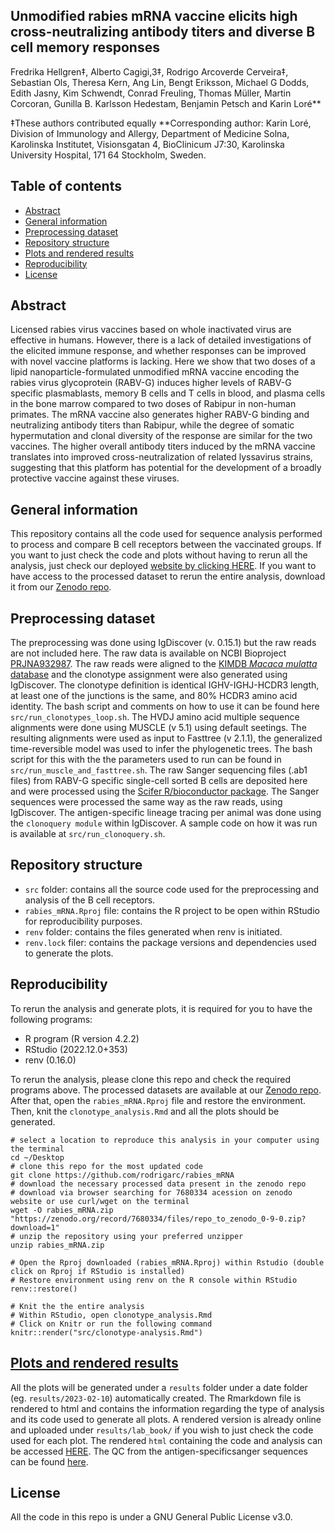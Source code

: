 ## Unmodified rabies mRNA vaccine elicits high cross-neutralizing antibody titers and diverse B cell memory responses


Fredrika Hellgren‡, Alberto Cagigi,3‡, Rodrigo Arcoverde Cerveira‡, Sebastian Ols, Theresa Kern, Ang Lin, Bengt Eriksson, Michael G Dodds, Edith Jasny, Kim Schwendt, Conrad Freuling, Thomas Müller, Martin Corcoran, Gunilla B. Karlsson Hedestam, Benjamin Petsch and Karin Loré**

‡These authors contributed equally
**Corresponding author: Karin Loré, Division of Immunology and Allergy, Department of Medicine Solna, Karolinska Institutet, Visionsgatan 4, BioClinicum J7:30, Karolinska University Hospital, 171 64 Stockholm, Sweden.


## Table of contents
* [Abstract](#abstract)
* [General information](#general-information)
* [Preprocessing dataset](#preprocessing-dataset)
* [Repository structure](#repository-structure)
* [Plots and rendered results](#plots-and-rendered-results)
* [Reproducibility](#reproducibility)
* [License](#license)

## Abstract

Licensed rabies virus vaccines based on whole inactivated virus are effective in humans. However, there is a lack of detailed investigations of the elicited immune response, and whether responses can be improved with novel vaccine platforms is lacking. Here we show that two doses of a lipid nanoparticle-formulated unmodified mRNA vaccine encoding the rabies virus glycoprotein (RABV-G) induces higher levels of RABV-G specific plasmablasts, memory B cells and T cells in blood, and plasma cells in the bone marrow compared to two doses of Rabipur in non-human primates. The mRNA vaccine also generates higher RABV-G binding and neutralizing antibody titers than Rabipur, while the degree of somatic hypermutation and clonal diversity of the response are similar for the two vaccines. The higher overall antibody titers induced by the mRNA vaccine translates into improved cross-neutralization of related lyssavirus strains, suggesting that this platform has potential for the development of a broadly protective vaccine against these viruses.

## General information

This repository contains all the code used for sequence analysis performed to process and compare B cell receptors between the vaccinated groups. If you want to just check the code and plots without having to rerun all the analysis, just check our deployed [website by clicking HERE](https://rodrigarc.github.io/rabies_mRNA/results/lab_book/bcr-repertoire-analysis.html). If you want to have access to the processed dataset to rerun the entire analysis, download it from our [Zenodo repo](https://zenodo.org/record/7680334).

## Preprocessing dataset

The preprocessing was done using IgDiscover (v. 0.15.1) but the raw reads are not included here. The raw data is available on NCBI Bioproject [PRJNA932987](https://www.ncbi.nlm.nih.gov/bioproject/932987). 
The raw reads were aligned to the [KIMDB *Macaca mulatta* database](http://kimdb.gkhlab.se/datasets/) and the clonotype assignment were also generated using IgDiscover. The clonotype definition is identical IGHV-IGHJ-HCDR3 length, at least one of the junctions is the same, and 80% HCDR3 amino acid identity. The bash script and comments on how to use it can be found here `src/run_clonotypes_loop.sh`. The HVDJ amino acid multiple sequence alignments were done using MUSCLE (v 5.1) using default seetings. The resulting alignments were used as input to Fasttree (v 2.1.1), the generalized time-reversible model was used to infer the phylogenetic trees. The bash script for this with the the parameters used to run can be found in `src/run_muscle_and_fasttree.sh`. The raw Sanger sequencing files (.ab1 files) from RABV-G specific single-cell sorted B cells are deposited here and were processed using the [Scifer R/bioconductor package](http://doi.org/10.18129/B9.bioc.scifer). The Sanger sequences were processed the same way as the raw reads, using IgDiscover. The antigen-specific lineage tracing per animal was done using the `clonoquery module` within IgDiscover. A sample code on how it was run is available at `src/run_clonoquery.sh`.

## Repository structure
 - `src` folder: contains all the source code used for the preprocessing and analysis of the B cell receptors.
 - `rabies_mRNA.Rproj` file: contains the R project to be open within RStudio for reproducibility purposes.
 - `renv` folder: contains the files generated when renv is initiated. 
 - `renv.lock` filer: contains the package versions and dependencies used to generate the plots.
 
## Reproducibility

To rerun the analysis and generate plots, it is required for you to have the following programs:
 - R program (R version 4.2.2)
 - RStudio (2022.12.0+353)
 - renv (0.16.0)
 
To rerun the analysis, please clone this repo and check the required programs above. The processed datasets are available at our [Zenodo repo](https://zenodo.org/record/7680334). After that, open the `rabies_mRNA.Rproj` file and restore the environment. Then, knit the `clonotype_analysis.Rmd` and all the plots should be generated. 


```
# select a location to reproduce this analysis in your computer using the terminal
cd ~/Desktop
# clone this repo for the most updated code
git clone https://github.com/rodrigarc/rabies_mRNA
# download the necessary processed data present in the zenodo repo
# download via browser searching for 7680334 acession on zenodo website or use curl/wget on the terminal
wget -O rabies_mRNA.zip "https://zenodo.org/record/7680334/files/repo_to_zenodo_0-9-0.zip?download=1"
# unzip the repository using your preferred unzipper
unzip rabies_mRNA.zip

# Open the Rproj downloaded (rabies_mRNA.Rproj) within Rstudio (double click on Rproj if RStudio is installed)
# Restore environment using renv on the R console within RStudio
renv::restore()

# Knit the the entire analysis
# Within RStudio, open clonotype_analysis.Rmd
# Click on Knitr or run the following command
knitr::render("src/clonotype-analysis.Rmd")

```

## [Plots and rendered results](https://rodrigarc.github.io/rabies_mRNA/results/lab_book/bcr-repertoire-analysis.html)

All the plots will be generated under a `results` folder under a date folder (eg. `results/2023-02-10`) automatically created. The Rmarkdown file is rendered to html and contains the information regarding the type of analysis and its code used to generate all plots. A rendered version is already online and uploaded under `results/lab_book/` if you wish to just check the code used for each plot. The rendered `html` containing the code and analysis can be accessed [HERE](https://rodrigarc.github.io/rabies_mRNA/results/lab_book/bcr-repertoire-analysis.html). The QC from the antigen-specificsanger sequences can be found [here](https://rodrigarc.github.io/rabies_mRNA/results/lab_book/template_all_HC.html).


## License

All the code in this repo is under a GNU General Public License v3.0.
